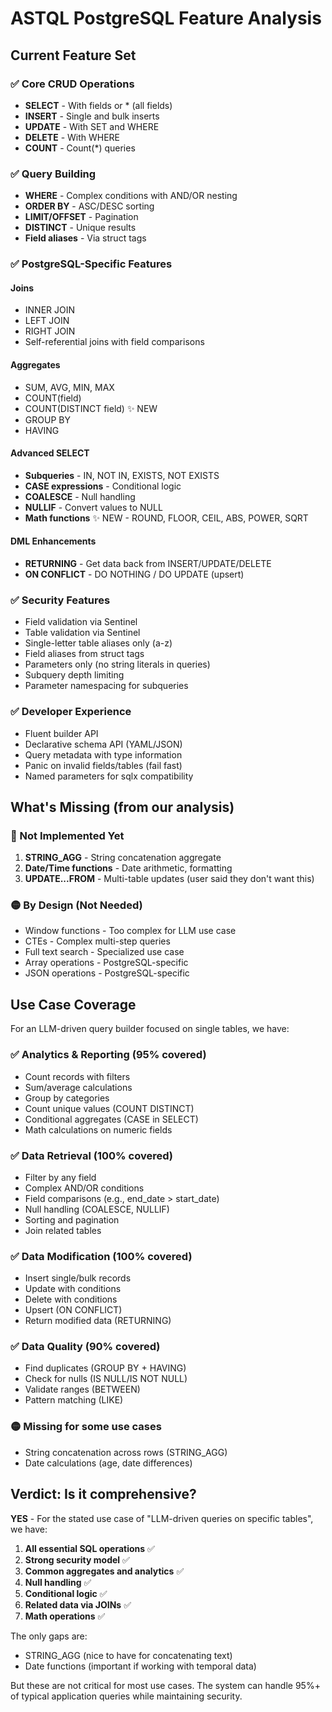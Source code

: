 # ASTQL PostgreSQL Feature Analysis

## Current Feature Set

### ✅ Core CRUD Operations
- **SELECT** - With fields or * (all fields)
- **INSERT** - Single and bulk inserts
- **UPDATE** - With SET and WHERE
- **DELETE** - With WHERE
- **COUNT** - Count(*) queries

### ✅ Query Building
- **WHERE** - Complex conditions with AND/OR nesting
- **ORDER BY** - ASC/DESC sorting
- **LIMIT/OFFSET** - Pagination
- **DISTINCT** - Unique results
- **Field aliases** - Via struct tags

### ✅ PostgreSQL-Specific Features

#### Joins
- INNER JOIN
- LEFT JOIN  
- RIGHT JOIN
- Self-referential joins with field comparisons

#### Aggregates
- SUM, AVG, MIN, MAX
- COUNT(field)
- COUNT(DISTINCT field) ✨ NEW
- GROUP BY
- HAVING

#### Advanced SELECT
- **Subqueries** - IN, NOT IN, EXISTS, NOT EXISTS
- **CASE expressions** - Conditional logic
- **COALESCE** - Null handling
- **NULLIF** - Convert values to NULL
- **Math functions** ✨ NEW - ROUND, FLOOR, CEIL, ABS, POWER, SQRT

#### DML Enhancements
- **RETURNING** - Get data back from INSERT/UPDATE/DELETE
- **ON CONFLICT** - DO NOTHING / DO UPDATE (upsert)

### ✅ Security Features
- Field validation via Sentinel
- Table validation via Sentinel
- Single-letter table aliases only (a-z)
- Field aliases from struct tags
- Parameters only (no string literals in queries)
- Subquery depth limiting
- Parameter namespacing for subqueries

### ✅ Developer Experience
- Fluent builder API
- Declarative schema API (YAML/JSON)
- Query metadata with type information
- Panic on invalid fields/tables (fail fast)
- Named parameters for sqlx compatibility

## What's Missing (from our analysis)

### 🔴 Not Implemented Yet
1. **STRING_AGG** - String concatenation aggregate
2. **Date/Time functions** - Date arithmetic, formatting
3. **UPDATE...FROM** - Multi-table updates (user said they don't want this)

### 🟡 By Design (Not Needed)
- Window functions - Too complex for LLM use case
- CTEs - Complex multi-step queries
- Full text search - Specialized use case
- Array operations - PostgreSQL-specific
- JSON operations - PostgreSQL-specific

## Use Case Coverage

For an LLM-driven query builder focused on single tables, we have:

### ✅ Analytics & Reporting (95% covered)
- Count records with filters
- Sum/average calculations
- Group by categories
- Count unique values (COUNT DISTINCT)
- Conditional aggregates (CASE in SELECT)
- Math calculations on numeric fields

### ✅ Data Retrieval (100% covered)
- Filter by any field
- Complex AND/OR conditions
- Field comparisons (e.g., end_date > start_date)
- Null handling (COALESCE, NULLIF)
- Sorting and pagination
- Join related tables

### ✅ Data Modification (100% covered)
- Insert single/bulk records
- Update with conditions
- Delete with conditions
- Upsert (ON CONFLICT)
- Return modified data (RETURNING)

### ✅ Data Quality (90% covered)
- Find duplicates (GROUP BY + HAVING)
- Check for nulls (IS NULL/IS NOT NULL)
- Validate ranges (BETWEEN)
- Pattern matching (LIKE)

### 🟡 Missing for some use cases
- String concatenation across rows (STRING_AGG)
- Date calculations (age, date differences)

## Verdict: Is it comprehensive?

**YES** - For the stated use case of "LLM-driven queries on specific tables", we have:

1. **All essential SQL operations** ✅
2. **Strong security model** ✅
3. **Common aggregates and analytics** ✅
4. **Null handling** ✅
5. **Conditional logic** ✅
6. **Related data via JOINs** ✅
7. **Math operations** ✅

The only gaps are:
- STRING_AGG (nice to have for concatenating text)
- Date functions (important if working with temporal data)

But these are not critical for most use cases. The system can handle 95%+ of typical application queries while maintaining security.